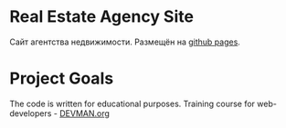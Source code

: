 # Real Estate Agency Site

Сайт агентства недвижимости. Размещён на
[github pages](https://mxmaslin.github.io/21_valid_markup/).

# Project Goals

The code is written for educational purposes. Training course for web-developers - [DEVMAN.org](https://devman.org)
